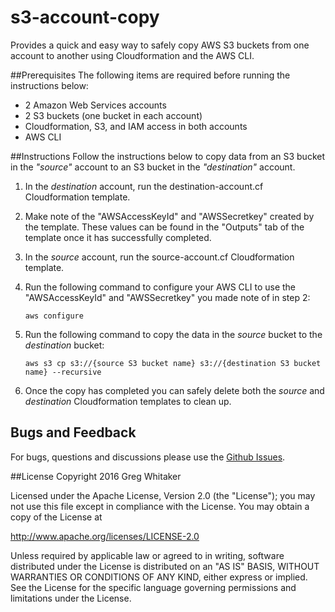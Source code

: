 s3-account-copy
===
Provides a quick and easy way to safely copy AWS S3 buckets from one account to another using Cloudformation and the AWS CLI.

##Prerequisites
The following items are required before running the instructions below:

* 2 Amazon Web Services accounts
* 2 S3 buckets (one bucket in each account)
* Cloudformation, S3, and IAM access in both accounts
* AWS CLI

##Instructions
Follow the instructions below to copy data from an S3 bucket in the *"source"* account to an S3 bucket in the *"destination"* account.

1. In the *destination* account, run the destination-account.cf Cloudformation template.

2. Make note of the "AWSAccessKeyId" and "AWSSecretkey" created by the template.  These values can be found in the "Outputs" tab of the template once it has successfully completed.

3. In the *source* account, run the source-account.cf Cloudformation template.

4. Run the following command to configure your AWS CLI to use the "AWSAccessKeyId" and "AWSSecretkey" you made note of in step 2:

	```
	aws configure
	```

5. Run the following command to copy the data in the *source* bucket to the *destination* bucket:

	```
	aws s3 cp s3://{source S3 bucket name} s3://{destination S3 bucket name} --recursive
	```

6. Once the copy has completed you can safely delete both the *source* and *destination* Cloudformation templates to clean up.

## Bugs and Feedback
For bugs, questions and discussions please use the [Github Issues](https://github.com/gregwhitaker/s3-account-copy/issues).

##License
Copyright 2016 Greg Whitaker

Licensed under the Apache License, Version 2.0 (the "License"); you may not use this file except in compliance with the License. You may obtain a copy of the License at

http://www.apache.org/licenses/LICENSE-2.0

Unless required by applicable law or agreed to in writing, software distributed under the License is distributed on an "AS IS" BASIS, WITHOUT WARRANTIES OR CONDITIONS OF ANY KIND, either express or implied. See the License for the specific language governing permissions and limitations under the License.
